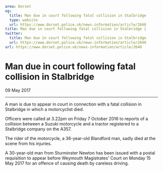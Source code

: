 ```yaml
area: Dorset
og:
  title: Man due in court following fatal collision in Stalbridge
  type: website
  url: https://www.dorset.police.uk/news-information/article/2640
title: Man due in court following fatal collision in Stalbridge |
twitter:
  title: Man due in court following fatal collision in Stalbridge
  url: https://www.dorset.police.uk/news-information/article/2640
url: https://www.dorset.police.uk/news-information/article/2640
```

# Man due in court following fatal collision in Stalbridge

09 May 2017

* * *

A man is due to appear in court in connection with a fatal collision in Stalbridge in which a motorcyclist died.

Officers were called at 3.22pm on Friday 7 October 2016 to reports of a collision between a Suzuki motorcycle and a tractor registered to a Stalbridge company on the A357.

The rider of the motorcycle, a 36-year-old Blandford man, sadly died at the scene from his injuries.

A 30-year-old man from Sturminster Newton has been issued with a postal requisition to appear before Weymouth Magistrates' Court on Monday 15 May 2017 for an offence of causing death by careless driving.
